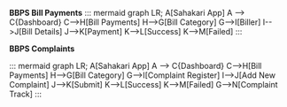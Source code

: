 **BBPS Bill Payments**
::: mermaid
 graph LR;
    A[Sahakari App] 
    A --> C{Dashboard}
    C-->H[Bill Payments]
    H-->G[Bill Category]
    G-->I[Biller]
    I-->J[Bill Details]
    J-->K[Payment]
    K-->L[Success]
    K-->M[Failed]
:::


**BBPS Complaints**

::: mermaid
 graph LR;
    A[Sahakari App] 
    A --> C{Dashboard}
    C-->H[Bill Payments]
    H-->G[Bill Category]
    G-->I[Complaint Register]
    I-->J[Add New Complaint]
    J-->K[Submit]
    K-->L[Success]
    K-->M[Failed]
    G-->N[Complaint Track]
:::

